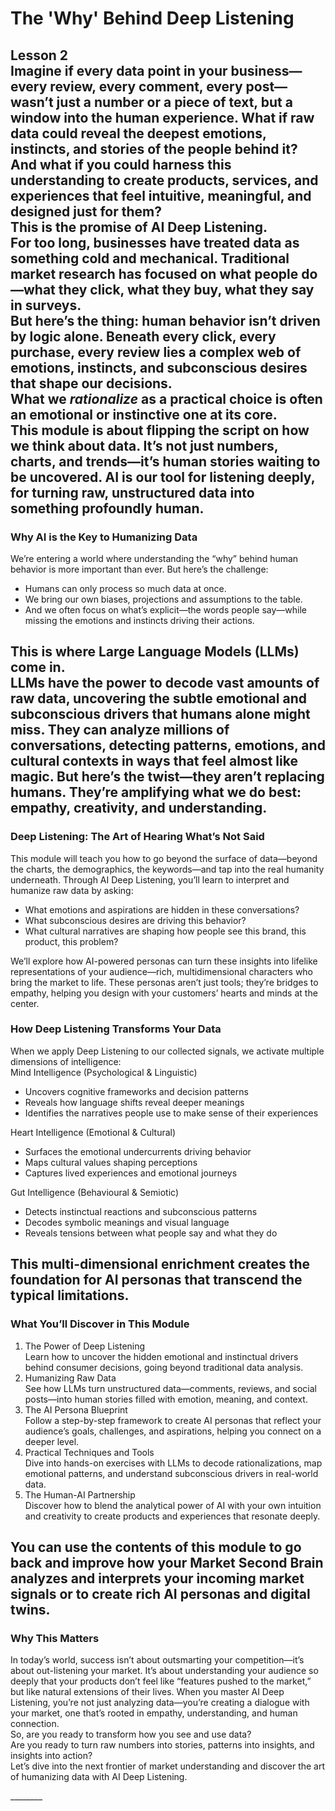 # **The 'Why' Behind Deep Listening**

Lesson 2  
Imagine if every data point in your business—every review, every comment, every post—wasn’t just a number or a piece of text, but a window into the human experience. What if raw data could reveal the deepest emotions, instincts, and stories of the people behind it? And what if you could harness this understanding to create products, services, and experiences that feel intuitive, meaningful, and designed just for them?  
This is the promise of AI Deep Listening.  
For too long, businesses have treated data as something cold and mechanical. Traditional market research has focused on what people do—what they click, what they buy, what they say in surveys.  
But here’s the thing: human behavior isn’t driven by logic alone. Beneath every click, every purchase, every review lies a complex web of emotions, instincts, and subconscious desires that shape our decisions.  
What we *rationalize* as a practical choice is often an emotional or instinctive one at its core.  
This module is about flipping the script on how we think about data. It’s not just numbers, charts, and trends—it’s human stories waiting to be uncovered. AI is our tool for listening deeply, for turning raw, unstructured data into something profoundly human.  
---

### Why AI is the Key to Humanizing Data

We’re entering a world where understanding the “why” behind human behavior is more important than ever. But here’s the challenge:

* Humans can only process so much data at once.  
* We bring our own biases, projections and assumptions to the table.  
* And we often focus on what’s explicit—the words people say—while missing the emotions and instincts driving their actions.

This is where Large Language Models (LLMs) come in.  
LLMs have the power to decode vast amounts of raw data, uncovering the subtle emotional and subconscious drivers that humans alone might miss. They can analyze millions of conversations, detecting patterns, emotions, and cultural contexts in ways that feel almost like magic. But here’s the twist—they aren’t replacing humans. They’re amplifying what we do best: empathy, creativity, and understanding.  
---

### Deep Listening: The Art of Hearing What’s Not Said

This module will teach you how to go beyond the surface of data—beyond the charts, the demographics, the keywords—and tap into the real humanity underneath. Through AI Deep Listening, you’ll learn to interpret and humanize raw data by asking:

* What emotions and aspirations are hidden in these conversations?  
* What subconscious desires are driving this behavior?  
* What cultural narratives are shaping how people see this brand, this product, this problem?

We’ll explore how AI-powered personas can turn these insights into lifelike representations of your audience—rich, multidimensional characters who bring the market to life. These personas aren’t just tools; they’re bridges to empathy, helping you design with your customers’ hearts and minds at the center.

### How Deep Listening Transforms Your Data

When we apply Deep Listening to our collected signals, we activate multiple dimensions of intelligence:  
Mind Intelligence (Psychological & Linguistic)

* Uncovers cognitive frameworks and decision patterns  
* Reveals how language shifts reveal deeper meanings  
* Identifies the narratives people use to make sense of their experiences

Heart Intelligence (Emotional & Cultural)

* Surfaces the emotional undercurrents driving behavior  
* Maps cultural values shaping perceptions  
* Captures lived experiences and emotional journeys

Gut Intelligence (Behavioural & Semiotic)

* Detects instinctual reactions and subconscious patterns  
* Decodes symbolic meanings and visual language  
* Reveals tensions between what people say and what they do

This multi-dimensional enrichment creates the foundation for AI personas that transcend the typical limitations.  
---

### What You’ll Discover in This Module

1. The Power of Deep Listening  
   Learn how to uncover the hidden emotional and instinctual drivers behind consumer decisions, going beyond traditional data analysis.  
2. Humanizing Raw Data  
   See how LLMs turn unstructured data—comments, reviews, and social posts—into human stories filled with emotion, meaning, and context.  
3. The AI Persona Blueprint  
   Follow a step-by-step framework to create AI personas that reflect your audience’s goals, challenges, and aspirations, helping you connect on a deeper level.  
4. Practical Techniques and Tools  
   Dive into hands-on exercises with LLMs to decode rationalizations, map emotional patterns, and understand subconscious drivers in real-world data.  
5. The Human-AI Partnership  
   Discover how to blend the analytical power of AI with your own intuition and creativity to create products and experiences that resonate deeply.

You can use the contents of this module to go back and improve how your Market Second Brain analyzes and interprets your incoming market signals or to create rich AI personas and digital twins.  
---

### Why This Matters

In today’s world, success isn’t about outsmarting your competition—it’s about out-listening your market. It’s about understanding your audience so deeply that your products don’t feel like “features pushed to the market,” but like natural extensions of their lives. When you master AI Deep Listening, you’re not just analyzing data—you’re creating a dialogue with your market, one that’s rooted in empathy, understanding, and human connection.  
So, are you ready to transform how you see and use data?  
Are you ready to turn raw numbers into stories, patterns into insights, and insights into action?  
Let’s dive into the next frontier of market understanding and discover the art of humanizing data with AI Deep Listening.

\_\_\_\_\_\_\_\_
